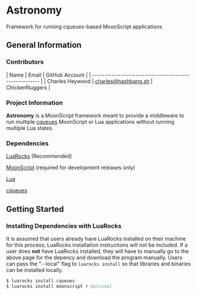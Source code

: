 # Astronomy
Framework for running cqueues-based MoonScript applications

## General Information

### Contributors

| Name            | Email                | GitHub Account |
| ------------------------------------------------------- |
| Charles Heywood | charles@hashbang.sh  | ChickenNuggers |

### Project Information

**Astronomy** is a MoonScript framework meant to provide a middleware to run
multiple [cqueues](https://github.com/wahern/cqueues) MoonScript or Lua
applications without running multiple Lua states.

### Dependencies

[LuaRocks](https://luarocks.org/) (Recommended)

[MoonScript](https://github.com/leafo/moonscript)
 (required for development releases only)

[Lua](http://www.lua.org)

[cqueues](https://github.com/wahern/cqueues)

## Getting Started

### Installing Dependencies with LuaRocks

It is assumed that users already have LuaRocks installed on their machine for
this process; LuaRocks installation instructions will not be included. If a user
does **not** have LuaRocks installed, they will have to manually go to the above
page for the depency and download the program manually. Users can pass the
"--local" flag to `luarocks install` so that libraries and binaries can be
installed locally.

```sh
$ luarocks install cqueues
$ luarocks install moonscript # Optional
```


